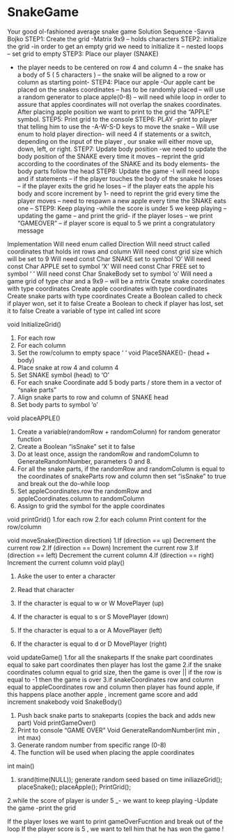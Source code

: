 # SnakeGame
 Your good ol-fashioned average snake game
Solution Sequence -Savva Bojko
STEP1: Create the grid 
-Matrix 9x9 – holds characters 
STEP2: initialize the grid
-in order to get an empty grid we need to initialize it – nested loops – set grid to empty
STEP3: Place our player (SNAKE)	
- the player needs to be centered on row 4 and column 4 – the snake has a body of 5 ( 5 characters ) – the snake will be aligned to a row or column as starting point-
STEP4: Place our apple
-Our apple cant be placed on the snakes coordinates – has to be randomly placed – will use a random generator to place apple(0-8) – will need while loop in order to assure that apples coordinates will not overlap the snakes coordinates. After placing apple position we want to print to the grid the “APPLE” symbol.
STEP5: Print grid to the console
STEP6: PLAY
-print to player that telling him to use the -A-W-S-D keys to move the snake – Will use enum to hold player direction- will need 4 if statements or a switch, depending on the input of the player , our snake will either move up, down, left, or right.
STEP7: Update body position
-we need to update the body position of the SNAKE every time it moves – reprint the grid according to the coordinates of the SNAKE and its body elements- the body parts follow the head
STEP8: Update the game
-I will need loops and if statements – if the player touches the body of the snake he loses – if the player exits the grid he loses – if the player eats the apple his body and score increment by 1- need to reprint the grid every time the player moves – need to respawn a new apple every time the SNAKE eats one –
STEP9: Keep playing
-while the score is under 5 we keep playing – updating the game – and print the grid- if the player loses – we print “GAMEOVER” – if player score is equal to 5 we print a congratulatory message

Implementation 
Will need enum called Direction
Will need struct called coordinates that holds  int rows and column
Will need const grid size which will be set to 9
Will need const Char SNAKE set to symbol ‘O’
Will need const Char APPLE set to symbol ‘X’
Will need const Char FREE set to symbol ‘ ’
Will need const Char SnakeBody set to symbol ‘o’
Will need a game grid of type char and a 9x9 – will be a mtrix
Create snake coordinates with type coordinates
Create apple coordinates with type coordinates
Create snake parts with type coordinates 
Create a Boolean called to check if player won, set it to false
Create a Boolean to check if player has lost, set it to false 
Create a variable of type int called int score 

void InitializeGrid()
1.	For each row
2.	For each column
3.	Set the row/column to empty space ‘ ‘
void PlaceSNAKE()- (head + body)
1.	Place snake at row 4 and column 4
2.	Set SNAKE symbol (head) to ‘O’
3.	For each snake Coordinate add 5 body parts / store them in a vector of “snake parts”
4.	Align snake parts to row and column of SNAKE head
5.	Set body parts to symbol ‘o’ 

void placeAPPLE()
1.	Create a variable(randomRow + randomColumn) for random generator function
2.	Create a Boolean “isSnake” set it to false
3.	Do at least once, assign the randomRow and randomColumn to GenerateRandomNumber, parameters 0 and 8.
4.	For all the snake parts, if the randomRow and randomColumn is equal to the coordinates of snakeParts row and column then set “isSnake” to true and break out the do-while loop
5.	Set appleCoordinates.row the randomRow and appleCoordinates.column to randomColumn
6.	Assign to grid the symbol for the apple coordinates 

void printGrid()
1.for each row 
2.for each column 
Print content for the row/column

void moveSnake(Direction direction)
1.If (direction == up)
		Decrement the current row
2.If (direction == Down)
		Increment the current row
3.If (direction == left)
		Decrement the current column
4.If (direction == right)
		Increment the current column
	void play()
1.	Aske the user to enter a character
2.	Read that character
3. If the character is equal to w or W
	MovePlayer (up)
4. If the character is equal to s or S
	MovePlayer (down)

5. If the character is equal to a or A
	MovePlayer (left)

6. If the character is equal to d or D
	MovePlayer (right)
		
		
void updateGame()
1.for all the snakeparts 
If the snake part coordinates equal to sake part coordinates then player has lost the game
2.if the snake coordinates column equal to grid size, then the game is over || if the row is equal to -1 then the game is over
3.if snakeCoordinates row and column equal to appleCoordinates row and column then player has found apple, if this happens place another apple , increment game score and add increment snakebody
void SnakeBody()
1.	Push back snake parts to snakeparts (copies the back and adds new part)
Void printGameOver()
1.	Print to console “GAME OVER”
Void GenerateRandomNumber(int min , int max)
1.	Generate random number from specific range (0-8)
2.	The function will be used when placing the apple coordinates 


int main()
1.	srand(time(NULL)); generate random seed based on time
	iniliazeGrid();
	placeSnake();
	placeApple();
	PrintGrid();

2.while the score of player is under 5
_- we want to keep playing 
  -Update the game
  -print the grid

If the player loses we want to print gameOverFucntion and break out of the loop
If the player score is 5 , we want to tell him that he has won the game !
	


 

